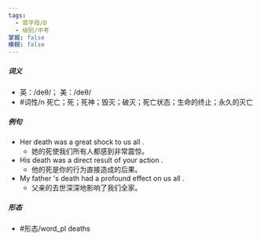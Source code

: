 ```yaml
---
tags:
  - 首字母/D
  - 级别/中考
掌握: false
模糊: false
---
```

##### 词义
- 英：/deθ/； 美：/deθ/
- #词性/n  死亡；死；死神；毁灭；破灭；死亡状态；生命的终止；永久的灭亡
##### 例句
- Her death was a great shock to us all .
	- 她的死使我们所有人都感到非常震惊。
- His death was a direct result of your action .
	- 他的死是你的行为直接造成的后果。
- My father 's death had a profound effect on us all .
	- 父亲的去世深深地影响了我们全家。
##### 形态
- #形态/word_pl deaths
